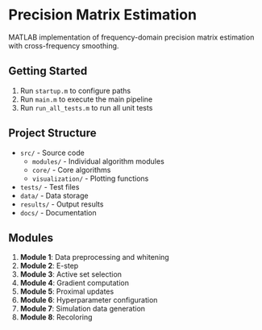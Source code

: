 # Precision Matrix Estimation

MATLAB implementation of frequency-domain precision matrix estimation with cross-frequency smoothing.

## Getting Started

1. Run `startup.m` to configure paths
2. Run `main.m` to execute the main pipeline
3. Run `run_all_tests.m` to run all unit tests

## Project Structure

- `src/` - Source code
  - `modules/` - Individual algorithm modules
  - `core/` - Core algorithms
  - `visualization/` - Plotting functions
- `tests/` - Test files
- `data/` - Data storage
- `results/` - Output results
- `docs/` - Documentation

## Modules

1. **Module 1**: Data preprocessing and whitening
2. **Module 2**: E-step
3. **Module 3**: Active set selection
4. **Module 4**: Gradient computation
5. **Module 5**: Proximal updates
6. **Module 6**: Hyperparameter configuration
7. **Module 7**: Simulation data generation
8. **Module 8**: Recoloring
